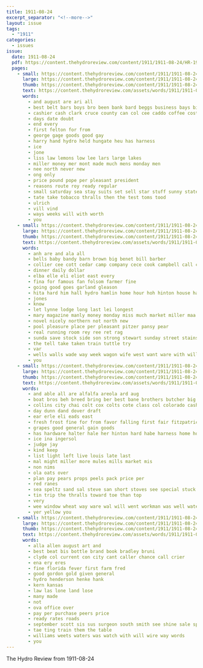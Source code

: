 ```yaml
---
title: 1911-08-24
excerpt_separator: "<!--more-->"
layout: issue
tags:
  - "1911"
categories:
  - issues
issue:
  date: 1911-08-24
  pdf: https://content.thehydroreview.com/content/1911/1911-08-24/HR-1911-08-24.pdf
  pages:
    - small: https://content.thehydroreview.com/content/1911/1911-08-24/small/HR-1911-08-24-01.jpg
      large: https://content.thehydroreview.com/content/1911/1911-08-24/large/HR-1911-08-24-01.jpg
      thumb: https://content.thehydroreview.com/content/1911/1911-08-24/thumbnails/HR-1911-08-24-01.jpg
      text: https://content.thehydroreview.com/assets/words/1911/1911-08-24/HR-1911-08-24-01.txt
      words:
        - and august are ari all
        - best belt bars boys bro been bank bard beggs business bays big bros
        - cashier cash clark cruce county can col cee caddo coffee cost
        - days date doubt
        - end every
        - first felton for from
        - george gage goods good gay
        - harry hand hydro held hungate heu has harness
        - ice
        - jone
        - liss law lemons low lee lars large lakes
        - miller money mer mont made much mens monday men
        - nee north never new
        - ong only
        - price pound pope per pleasant president
        - reasons route roy ready regular
        - small saturday sea stay suits set sell star stuff sunny state smith surprise sal sees show see soap
        - tate take tobacco thralls then the test toms tood
        - ulrich
        - vill vind
        - ways weeks will with worth
        - you
    - small: https://content.thehydroreview.com/content/1911/1911-08-24/small/HR-1911-08-24-02.jpg
      large: https://content.thehydroreview.com/content/1911/1911-08-24/large/HR-1911-08-24-02.jpg
      thumb: https://content.thehydroreview.com/content/1911/1911-08-24/thumbnails/HR-1911-08-24-02.jpg
      text: https://content.thehydroreview.com/assets/words/1911/1911-08-24/HR-1911-08-24-02.txt
      words:
        - anh are and ala all
        - bells baby bandy barn brown big benet bill barber
        - collier cee cott cedar camp company cece cook campbell call cone cat celi
        - dinner daily dollar
        - elba elle eli eliot east every
        - fina for famous fan folsom farmer fine
        - going good goes garland gleason
        - hita hard him hall hydro hamlin home hour hoh hinton house haas how hardware
        - jones
        - know
        - let lynne lodge long last lei longest
        - mary magazine manly money monday miss much market miller maa made mal main
        - novel nicely northern not north new
        - pool pleasure place per pleasant pitzer pansy pear
        - real running room rey ree ret rag
        - sunda save stock side son strong stewart sunday street stains
        - the tell take taken train tuttle try
        - var
        - wells walls wade way week wagon wife west want ware with will wee walter
        - you
    - small: https://content.thehydroreview.com/content/1911/1911-08-24/small/HR-1911-08-24-03.jpg
      large: https://content.thehydroreview.com/content/1911/1911-08-24/large/HR-1911-08-24-03.jpg
      thumb: https://content.thehydroreview.com/content/1911/1911-08-24/thumbnails/HR-1911-08-24-03.jpg
      text: https://content.thehydroreview.com/assets/words/1911/1911-08-24/HR-1911-08-24-03.txt
      words:
        - and able all are alfalfa areola ard aug
        - boat bros beh breed bring ber best bane brothers butcher big brush bull bens boa beth
        - collins city chai colt cox colts cote class col colorado cash champagne
        - day dunn dand dover draft
        - ear erle eli eads east
        - fresh frost fine for from favor falling first fair fitzpatrick
        - grapes good general gain goods
        - has hardware halter hale her hinton hard habe harness home house held hay hydro
        - ice ina ingersol
        - judge jay
        - kind keep
        - list light left live louis late last
        - mal might miller more mules mills market mis
        - non nims
        - ola oats over
        - plan pay pears props peels pack price per
        - red ranes
        - sea speltz sand sal steve san short stoves see special stuck saturday sept second stuff sine show september sua smith
        - tin trip the thralls toward toe than top
        - very
        - wee window wheat way ware wal will went workman was well water week woods work
        - yer yellow you
    - small: https://content.thehydroreview.com/content/1911/1911-08-24/small/HR-1911-08-24-04.jpg
      large: https://content.thehydroreview.com/content/1911/1911-08-24/large/HR-1911-08-24-04.jpg
      thumb: https://content.thehydroreview.com/content/1911/1911-08-24/thumbnails/HR-1911-08-24-04.jpg
      text: https://content.thehydroreview.com/assets/words/1911/1911-08-24/HR-1911-08-24-04.txt
      words:
        - alla allen august art and
        - best beat bis bottle brand book bradley bruni
        - clyde col current con city cant caller chance call crier
        - ena ery eres
        - fine florida fever first farm fred
        - good gordon gold given general
        - hydro henderson henke hank
        - kern kansas
        - law las lone land lose
        - many made
        - not
        - ova office over
        - pay per purchase peers price
        - ready rates roads
        - september scott sis sus surgeon south smith see shine sale special
        - tae ting train them the table
        - williams weets waters was watch with will wire way words
        - you
---
```


The Hydro Review from 1911-08-24

<!--more-->

